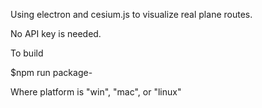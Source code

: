 Using electron and cesium.js to visualize real plane routes.

No API key is needed.

To build

$npm run package-<platform>

Where platform is "win", "mac", or "linux"

